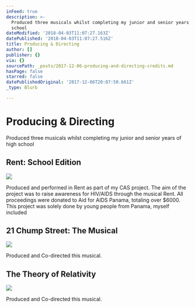 ```yaml
---
inFeed: true
description: >-
  Produced three musicals whilst completing my junior and senior years of high
  school
dateModified: '2018-04-03T11:07:27.163Z'
datePublished: '2018-04-03T11:07:27.516Z'
title: Producing & Directing
author: []
publisher: {}
via: {}
sourcePath: _posts/2017-12-06-producing-and-directing-credits.md
hasPage: false
starred: false
datePublishedOriginal: '2017-12-06T20:07:50.661Z'
_type: Blurb

---
```

# Producing & Directing

Produced three musicals whilst completing my junior and senior years of high school

## Rent: School Edition
![](https://the-grid-user-content.s3-us-west-2.amazonaws.com/a097a8d0-0c8a-4063-b6d5-f1deb5033727.jpg)

Produced and performed in Rent as part of my CAS project. The aim of the project was to raise awareness for HIV/AIDS through the musical Rent. All proceedings were donated to Aid for AIDS Panama, totaling over $6000\. This project was solely done by young people from Panama, myself included

## 21 Chump Street: The Musical
![](https://s3-us-west-2.amazonaws.com/the-grid-img/p/a34266f4eb1c0b29840205d5f416ddf51f37e35a.jpg)

Produced and Co-directed this musical.

## The Theory of Relativity
![](https://s3-us-west-2.amazonaws.com/the-grid-img/p/de6bbeecb341dc7426ff605a007fff8f5a21325b.jpg)

Produced and Co-directed this musical.
